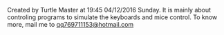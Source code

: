 Created by Turtle Master at 19:45 04/12/2016 Sunday.
It is mainly about controling programs to simulate the keyboards and mice control.
To know more, mail me to qq769711153@hotmail.com
